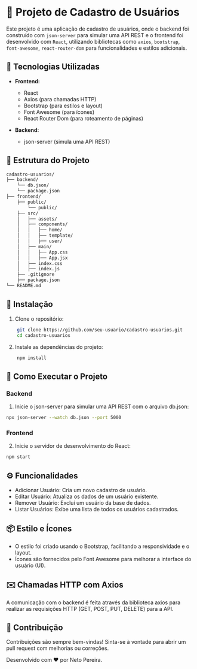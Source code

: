 # 📝 Projeto de Cadastro de Usuários

Este projeto é uma aplicação de cadastro de usuários, onde o backend foi construído com `json-server` para simular uma API REST e o frontend foi desenvolvido com `React`, utilizando bibliotecas como `axios`, `bootstrap`, `font-awesome`, `react-router-dom` para funcionalidades e estilos adicionais.

## 🚀 Tecnologias Utilizadas

- **Frontend:**
  - React
  - Axios (para chamadas HTTP)
  - Bootstrap (para estilos e layout)
  - Font Awesome (para ícones)
  - React Router Dom (para roteamento de páginas)

- **Backend:**
  - json-server (simula uma API REST)

## 📂 Estrutura do Projeto

```bash
cadastro-usuarios/
├── backend/
    └── db.json/
    └── package.json
├── frontend/
    ├── public/
        └── public/
    ├── src/
    │   ├── assets/
    │   ├── components/
    │   │   ├── home/
    │   │   ├── template/
    │   │   ├── user/
    │   ├── main/
    │   │   ├── App.css
    │   │   ├── App.jsx
    │   ├── index.css
    │   ├── index.js
    ├── .gitignore
    ├── package.json
└── README.md
```

## 🔧 Instalação
1. Clone o repositório:
```sh
    git clone https://github.com/seu-usuario/cadastro-usuarios.git
    cd cadastro-usuarios
```

2. Instale as dependências do projeto:
```sh
    npm install
```
## 🚀 Como Executar o Projeto
### Backend
1. Inicie o json-server para simular uma API REST com o arquivo db.json:
```sh
npx json-server --watch db.json --port 5000
```
### Frontend
2. Inicie o servidor de desenvolvimento do React:
```sh
npm start
```

## ⚙️ Funcionalidades
- Adicionar Usuário: Cria um novo cadastro de usuário.
- Editar Usuário: Atualiza os dados de um usuário existente.
- Remover Usuário: Exclui um usuário da base de dados.
- Listar Usuários: Exibe uma lista de todos os usuários cadastrados.

## 📦 Estilo e Ícones
- O estilo foi criado usando o Bootstrap, facilitando a responsividade e o layout.
- Ícones são fornecidos pelo Font Awesome para melhorar a interface do usuário (UI).

## ✉️ Chamadas HTTP com Axios
A comunicação com o backend é feita através da biblioteca axios para realizar as requisições HTTP (GET, POST, PUT, DELETE) para a API.

## 🤝 Contribuição
Contribuições são sempre bem-vindas! Sinta-se à vontade para abrir um pull request com melhorias ou correções.

Desenvolvido com ❤️ por Neto Pereira.
